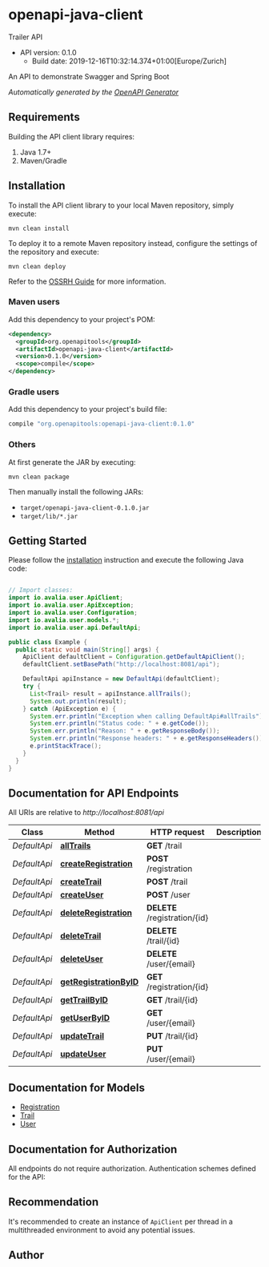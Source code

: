 # openapi-java-client

Trailer API
- API version: 0.1.0
  - Build date: 2019-12-16T10:32:14.374+01:00[Europe/Zurich]

An API to demonstrate Swagger and Spring Boot


*Automatically generated by the [OpenAPI Generator](https://openapi-generator.tech)*


## Requirements

Building the API client library requires:
1. Java 1.7+
2. Maven/Gradle

## Installation

To install the API client library to your local Maven repository, simply execute:

```shell
mvn clean install
```

To deploy it to a remote Maven repository instead, configure the settings of the repository and execute:

```shell
mvn clean deploy
```

Refer to the [OSSRH Guide](http://central.sonatype.org/pages/ossrh-guide.html) for more information.

### Maven users

Add this dependency to your project's POM:

```xml
<dependency>
  <groupId>org.openapitools</groupId>
  <artifactId>openapi-java-client</artifactId>
  <version>0.1.0</version>
  <scope>compile</scope>
</dependency>
```

### Gradle users

Add this dependency to your project's build file:

```groovy
compile "org.openapitools:openapi-java-client:0.1.0"
```

### Others

At first generate the JAR by executing:

```shell
mvn clean package
```

Then manually install the following JARs:

* `target/openapi-java-client-0.1.0.jar`
* `target/lib/*.jar`

## Getting Started

Please follow the [installation](#installation) instruction and execute the following Java code:

```java

// Import classes:
import io.avalia.user.ApiClient;
import io.avalia.user.ApiException;
import io.avalia.user.Configuration;
import io.avalia.user.models.*;
import io.avalia.user.api.DefaultApi;

public class Example {
  public static void main(String[] args) {
    ApiClient defaultClient = Configuration.getDefaultApiClient();
    defaultClient.setBasePath("http://localhost:8081/api");

    DefaultApi apiInstance = new DefaultApi(defaultClient);
    try {
      List<Trail> result = apiInstance.allTrails();
      System.out.println(result);
    } catch (ApiException e) {
      System.err.println("Exception when calling DefaultApi#allTrails");
      System.err.println("Status code: " + e.getCode());
      System.err.println("Reason: " + e.getResponseBody());
      System.err.println("Response headers: " + e.getResponseHeaders());
      e.printStackTrace();
    }
  }
}

```

## Documentation for API Endpoints

All URIs are relative to *http://localhost:8081/api*

Class | Method | HTTP request | Description
------------ | ------------- | ------------- | -------------
*DefaultApi* | [**allTrails**](docs/DefaultApi.md#allTrails) | **GET** /trail | 
*DefaultApi* | [**createRegistration**](docs/DefaultApi.md#createRegistration) | **POST** /registration | 
*DefaultApi* | [**createTrail**](docs/DefaultApi.md#createTrail) | **POST** /trail | 
*DefaultApi* | [**createUser**](docs/DefaultApi.md#createUser) | **POST** /user | 
*DefaultApi* | [**deleteRegistration**](docs/DefaultApi.md#deleteRegistration) | **DELETE** /registration/{id} | 
*DefaultApi* | [**deleteTrail**](docs/DefaultApi.md#deleteTrail) | **DELETE** /trail/{id} | 
*DefaultApi* | [**deleteUser**](docs/DefaultApi.md#deleteUser) | **DELETE** /user/{email} | 
*DefaultApi* | [**getRegistrationByID**](docs/DefaultApi.md#getRegistrationByID) | **GET** /registration/{id} | 
*DefaultApi* | [**getTrailByID**](docs/DefaultApi.md#getTrailByID) | **GET** /trail/{id} | 
*DefaultApi* | [**getUserByID**](docs/DefaultApi.md#getUserByID) | **GET** /user/{email} | 
*DefaultApi* | [**updateTrail**](docs/DefaultApi.md#updateTrail) | **PUT** /trail/{id} | 
*DefaultApi* | [**updateUser**](docs/DefaultApi.md#updateUser) | **PUT** /user/{email} | 


## Documentation for Models

 - [Registration](docs/Registration.md)
 - [Trail](docs/Trail.md)
 - [User](docs/User.md)


## Documentation for Authorization

All endpoints do not require authorization.
Authentication schemes defined for the API:

## Recommendation

It's recommended to create an instance of `ApiClient` per thread in a multithreaded environment to avoid any potential issues.

## Author



